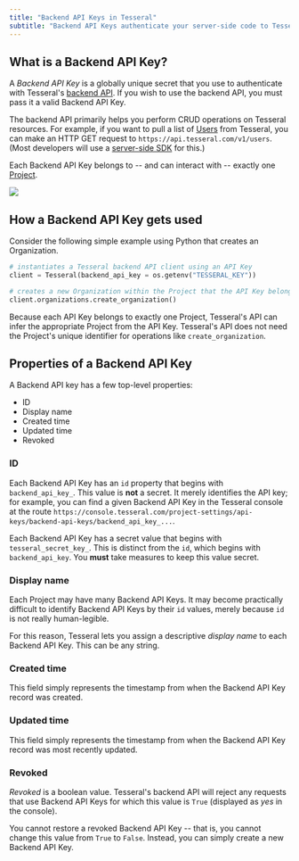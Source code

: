 ```yaml
---
title: "Backend API Keys in Tesseral"
subtitle: "Backend API Keys authenticate your server-side code to Tesseral's backend API"
---
```


## What is a Backend API Key?

A *Backend API Key* is a globally unique secret that you use to authenticate with Tesseral's [backend API](/docs/backend-api-reference/). If you wish to use the backend API, you must pass it a valid Backend API Key.  

The backend API primarily helps you perform CRUD operations on Tesseral resources. For example, if you want to pull a list of [Users](/docs/concepts/users) from Tesseral, you can make an HTTP GET request to `https://api.tesseral.com/v1/users`. (Most developers will use a [server-side SDK](/docs/sdks/serverside-sdks) for this.)

Each Backend API Key belongs to -- and can interact with -- exactly one [Project](/docs/concepts/projects). 

<Frame caption="Backend API Keys always belong to Projects" >
    <img src = "/assets/concepts/hierarchy-project-api-key.png">
    </img>
</Frame>


## How a Backend API Key gets used

Consider the following simple example using Python that creates an Organization. 

```python
# instantiates a Tesseral backend API client using an API Key
client = Tesseral(backend_api_key = os.getenv("TESSERAL_KEY"))

# creates a new Organization within the Project that the API Key belongs to
client.organizations.create_organization()
```

<Note>Because each API Key belongs to exactly one Project, Tesseral's API can infer the appropriate Project from the API Key. Tesseral's API does not need the Project's unique identifier for operations like `create_organization`.</Note>


## Properties of a Backend API Key

A Backend API key has a few top-level properties:
* ID
* Display name
* Created time
* Updated time
* Revoked

### ID

Each Backend API Key has an `id` property that begins with `backend_api_key_`. This value is **not** a secret. It merely identifies the API key; for example, you can find a given Backend API Key in the Tesseral console at the route `https://console.tesseral.com/project-settings/api-keys/backend-api-keys/backend_api_key_...`.

<Warning> Each Backend API Key has a secret value that begins with `tesseral_secret_key_`. This is distinct from the `id`, which begins with `backend_api_key`. You **must** take measures to keep this value secret.</Warning>

### Display name

Each Project may have many Backend API Keys. It may become practically difficult to identify Backend API Keys by their `id` values, merely because `id` is not really human-legible. 

For this reason, Tesseral lets you assign a descriptive *display name* to each Backend API Key. This can be any string. 

### Created time

This field simply represents the timestamp from when the Backend API Key record was created.

### Updated time

This field simply represents the timestamp from when the Backend API Key record was most recently updated.

### Revoked

*Revoked* is a boolean value. Tesseral's backend API will reject any requests that use Backend API Keys for which this value is `True` (displayed as *yes* in the console). 

You cannot restore a revoked Backend API Key -- that is, you cannot change this value from `True` to `False`. Instead, you can simply create a new Backend API Key. 

